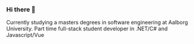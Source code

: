 ### Hi there 👋

Currently studying a masters degrees in software engineering at Aalborg University.
Part time full-stack student developer in .NET/C# and Javascript/Vue
<!--
**Jaffenheimer/Jaffenheimer** is a ✨ _special_ ✨ repository because its `README.md` (this file) appears on your GitHub profile.

[![Top Langs](https://github-readme-stats.vercel.app/api/top-langs/?username=Jaffenheimer)](https://github.com/anuraghazra/github-readme-stats)

